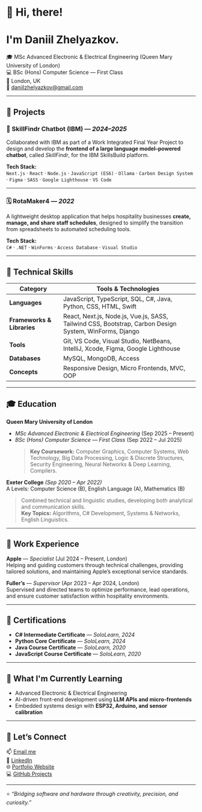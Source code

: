 # 👋 Hi, there!
# I'm Daniil Zhelyazkov.

🎓 MSc Advanced Electronic & Electrical Engineering (Queen Mary University of London)  
💻 BSc (Hons) Computer Science — First Class  
📍 London, UK  
📧 [daniilzhelyazkov@gmail.com](mailto:daniilzhelyazkov@gmail.com)  

---

## 🚀 Projects

### 💬 SkillFindr Chatbot (IBM) — *2024–2025*
Collaborated with IBM as part of a Work Integrated Final Year Project to design and develop the **frontend of a large language model–powered chatbot**, called *SkillFindr*, for the IBM SkillsBuild platform.

**Tech Stack:**  
`Next.js` · `React` · `Node.js` · `JavaScript (ES6)` · `Ollama` · `Carbon Design System` · `Figma` · `SASS` · `Google Lighthouse` · `VS Code`

---

### 🗓️ RotaMaker4 — *2022*
A lightweight desktop application that helps hospitality businesses **create, manage, and share staff schedules**, designed to simplify the transition from spreadsheets to automated scheduling tools.

**Tech Stack:**  
`C#` · `.NET` · `WinForms` · `Access Database` · `Visual Studio`

---

## 🧠 Technical Skills

| Category | Tools & Technologies |
|-----------|---------------------|
| **Languages** | JavaScript, TypeScript, SQL, C#, Java, Python, CSS, HTML, Swift |
| **Frameworks & Libraries** | React, Next.js, Node.js, Vue.js, SASS, Tailwind CSS, Bootstrap, Carbon Design System, WinForms, Django |
| **Tools** | Git, VS Code, Visual Studio, NetBeans, IntelliJ, Xcode, Figma, Google Lighthouse |
| **Databases** | MySQL, MongoDB, Access |
| **Concepts** | Responsive Design, Micro Frontends, MVC, OOP |

---

## 🎓 Education

**Queen Mary University of London**  
- *MSc Advanced Electronic & Electrical Engineering* (Sep 2025 – Present)  
- *BSc (Hons) Computer Science — First Class* (Sep 2022 – Jul 2025)  
  > **Key Coursework:** Computer Graphics, Computer Systems, Web Technology, Big Data Processing, Logic & Discrete Structures, Security Engineering, Neural Networks & Deep Learning, Compilers.

**Exeter College** *(Sep 2020 – Apr 2022)*  
A Levels: Computer Science (B), English Language (A), Mathematics (B)  
> Combined technical and linguistic studies, developing both analytical and communication skills.  
> **Key Topics:** Algorithms, C# Development, Systems & Networks, English Linguistics.

---

## 💼 Work Experience

**Apple** — *Specialist* (Jul 2024 – Present, London)  
Helping and guiding customers through technical challenges, providing tailored solutions, and maintaining Apple’s exceptional service standards.

**Fuller’s** — *Supervisor* (Apr 2023 – Apr 2024, London)  
Supervised and directed teams to optimize performance, lead operations, and ensure customer satisfaction within hospitality environments.

---

## 🏅 Certifications

- **C# Intermediate Certificate** — *SoloLearn, 2024*  
- **Python Core Certificate** — *SoloLearn, 2024*  
- **Java Course Certificate** — *SoloLearn, 2020*  
- **JavaScript Course Certificate** — *SoloLearn, 2020*

---

## 🌱 What I'm Currently Learning

- Advanced Electronic & Electrical Engineering
- AI-driven front-end development using **LLM APIs and micro-frontends**
- Embedded systems design with **ESP32, Arduino, and sensor calibration**

---

## 💬 Let’s Connect

📫 [Email me](mailto:daniilzhelyazkov@gmail.com)  
💼 [LinkedIn](https://www.linkedin.com/in/daniil-zhelyazkov/)  
🌐 [Portfolio Website]((https://dannkis.github.io/Portfolio-Website/))  
💻 [GitHub Projects](https://github.com/dannkis)

---

⭐ *“Bridging software and hardware through creativity, precision, and curiosity.”*
